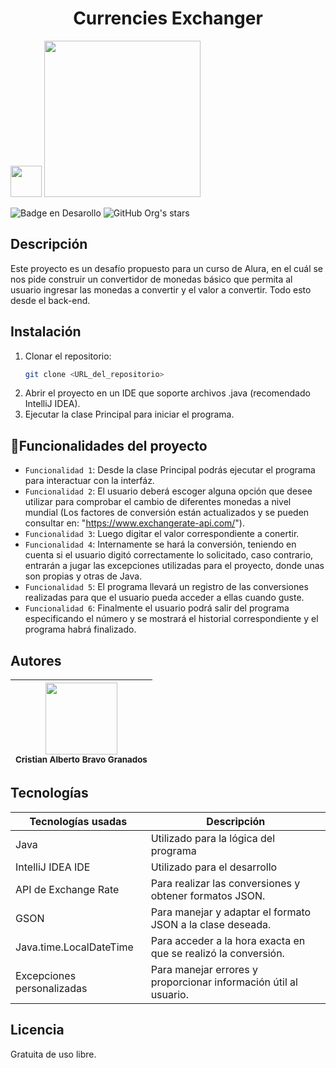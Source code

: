 <h1 align="center"> Currencies Exchanger </h1>

<img src="https://github.com/Betico1239/currencies_exchanger/assets/132612578/d50e3294-742f-4474-9b01-7e19783d2ef1" width = 50>

<img src="https://github.com/Betico1239/currencies_exchanger/assets/132612578/93c11204-321b-4f59-aac2-25a4461403c7" width = 250>


![Badge en Desarollo](https://img.shields.io/badge/STATUS-EN%20DESAROLLO-purple)
![GitHub Org's stars](https://img.shields.io/github/stars/Betico1239?style=social)


## Descripción
Este proyecto es un desafío propuesto para un curso de Alura, en el cuál se nos pide construir un convertidor de monedas básico que permita al usuario ingresar las monedas a convertir y el valor a convertir. Todo esto desde el back-end.

## Instalación
1. Clonar el repositorio:
   ```sh
   git clone <URL_del_repositorio>
2. Abrir el proyecto en un IDE que soporte archivos .java (recomendado IntelliJ IDEA).
3. Ejecutar la clase Principal para iniciar el programa.

## :hammer:Funcionalidades del proyecto
- `Funcionalidad 1`: Desde la clase Principal podrás ejecutar el programa para interactuar con la interfáz. 
- `Funcionalidad 2`: El usuario deberá escoger alguna opción que desee utilizar para comprobar el cambio de diferentes monedas a nivel mundial (Los factores de conversión están actualizados y se pueden consultar en: "https://www.exchangerate-api.com/").
- `Funcionalidad 3`: Luego digitar el valor correspondiente a conertir.
- `Funcionalidad 4`: Internamente se hará la conversión, teniendo en cuenta si el usuario digitó correctamente lo solicitado, caso contrario, entrarán a jugar las excepciones utilizadas para el proyecto, donde unas son propias y otras de Java.
- `Funcionalidad 5`: El programa llevará un registro de las conversiones realizadas para que el usuario pueda acceder a ellas cuando guste.
- `Funcionalidad 6`: Finalmente el usuario podrá salir del programa especificando el número y se mostrará el historial correspondiente y el programa habrá finalizado.

## Autores
| <img src="https://github.com/Betico1239/currencies_exchanger/assets/132612578/1e475b43-8bf7-4579-9624-757f2080c86e" width=115><br><sub>Cristian Alberto Bravo Granados</sub>|
| :---: |


## Tecnologías
| Tecnologías usadas  | Descripción |
| ------------- | ------------- |
| Java | Utilizado para la lógica del programa |
|  IntelliJ IDEA IDE | Utilizado para el desarrollo  |
| API de Exchange Rate  | Para realizar las conversiones y obtener formatos JSON.  |
| GSON  | Para manejar y adaptar el formato JSON a la clase deseada.  |
| Java.time.LocalDateTime  |  Para acceder a la hora exacta en que se realizó la conversión. |
|  Excepciones personalizadas | Para manejar errores y proporcionar información útil al usuario.  |

## Licencia
Gratuita de uso libre.
